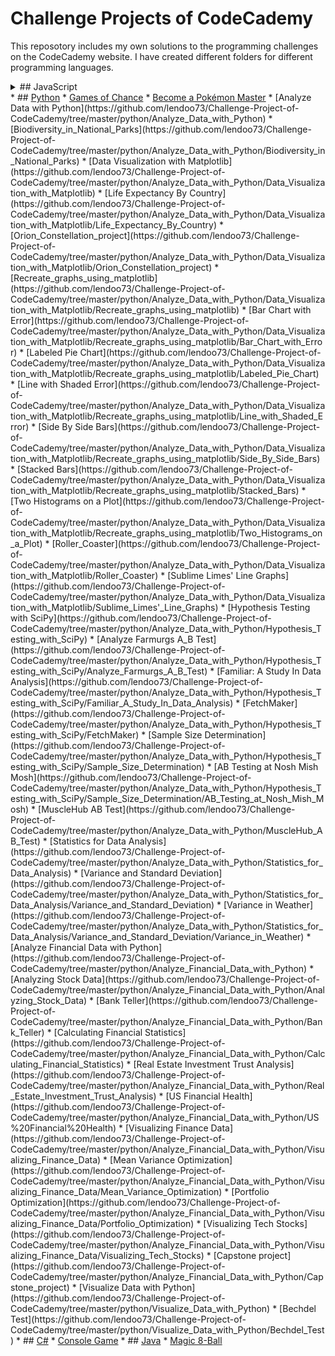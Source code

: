 # Challenge Projects of CodeCademy

This reposotory includes my own solutions to the programming challenges on the CodeCademy website.
I have created different folders for different programming languages.

<details><summary>## JavaScript </summary>
  <a href="https://github.com/lendoo73/Challenge-Project-of-CodeCademy/tree/master/javascript/numberGuesser" target="_blank">Number Guesser</a>
</details>
* ## <a href="https://github.com/lendoo73/Challenge-Project-of-CodeCademy/tree/master/python" target="_blank">Python</a>
  * <a href="https://github.com/lendoo73/Challenge-Project-of-CodeCademy/tree/master/python/gameOfChance" target="_blank">Games of Chance</a>
  * <a href="https://github.com/lendoo73/Challenge-Project-of-CodeCademy/tree/master/python/become_a_pokemon_master" target="_blank">Become a Pokémon Master</a>
  * [Analyze Data with Python](https://github.com/lendoo73/Challenge-Project-of-CodeCademy/tree/master/python/Analyze_Data_with_Python)
    * [Biodiversity_in_National_Parks](https://github.com/lendoo73/Challenge-Project-of-CodeCademy/tree/master/python/Analyze_Data_with_Python/Biodiversity_in_National_Parks)
    * [Data Visualization with Matplotlib](https://github.com/lendoo73/Challenge-Project-of-CodeCademy/tree/master/python/Analyze_Data_with_Python/Data_Visualization_with_Matplotlib)
      * [Life Expectancy By Country](https://github.com/lendoo73/Challenge-Project-of-CodeCademy/tree/master/python/Analyze_Data_with_Python/Data_Visualization_with_Matplotlib/Life_Expectancy_By_Country)
      * [Orion_Constellation_project](https://github.com/lendoo73/Challenge-Project-of-CodeCademy/tree/master/python/Analyze_Data_with_Python/Data_Visualization_with_Matplotlib/Orion_Constellation_project)
      * [Recreate_graphs_using_matplotlib](https://github.com/lendoo73/Challenge-Project-of-CodeCademy/tree/master/python/Analyze_Data_with_Python/Data_Visualization_with_Matplotlib/Recreate_graphs_using_matplotlib)
        * [Bar Chart with Error](https://github.com/lendoo73/Challenge-Project-of-CodeCademy/tree/master/python/Analyze_Data_with_Python/Data_Visualization_with_Matplotlib/Recreate_graphs_using_matplotlib/Bar_Chart_with_Error)
        * [Labeled Pie Chart](https://github.com/lendoo73/Challenge-Project-of-CodeCademy/tree/master/python/Analyze_Data_with_Python/Data_Visualization_with_Matplotlib/Recreate_graphs_using_matplotlib/Labeled_Pie_Chart)
        * [Line with Shaded Error](https://github.com/lendoo73/Challenge-Project-of-CodeCademy/tree/master/python/Analyze_Data_with_Python/Data_Visualization_with_Matplotlib/Recreate_graphs_using_matplotlib/Line_with_Shaded_Error)
        * [Side By Side Bars](https://github.com/lendoo73/Challenge-Project-of-CodeCademy/tree/master/python/Analyze_Data_with_Python/Data_Visualization_with_Matplotlib/Recreate_graphs_using_matplotlib/Side_By_Side_Bars)
        * [Stacked Bars](https://github.com/lendoo73/Challenge-Project-of-CodeCademy/tree/master/python/Analyze_Data_with_Python/Data_Visualization_with_Matplotlib/Recreate_graphs_using_matplotlib/Stacked_Bars)
        * [Two Histograms on a Plot](https://github.com/lendoo73/Challenge-Project-of-CodeCademy/tree/master/python/Analyze_Data_with_Python/Data_Visualization_with_Matplotlib/Recreate_graphs_using_matplotlib/Two_Histograms_on_a_Plot)
      * [Roller_Coaster](https://github.com/lendoo73/Challenge-Project-of-CodeCademy/tree/master/python/Analyze_Data_with_Python/Data_Visualization_with_Matplotlib/Roller_Coaster)
      * [Sublime Limes' Line Graphs](https://github.com/lendoo73/Challenge-Project-of-CodeCademy/tree/master/python/Analyze_Data_with_Python/Data_Visualization_with_Matplotlib/Sublime_Limes'_Line_Graphs)
    * [Hypothesis Testing with SciPy](https://github.com/lendoo73/Challenge-Project-of-CodeCademy/tree/master/python/Analyze_Data_with_Python/Hypothesis_Testing_with_SciPy)
      * [Analyze Farmurgs A_B Test](https://github.com/lendoo73/Challenge-Project-of-CodeCademy/tree/master/python/Analyze_Data_with_Python/Hypothesis_Testing_with_SciPy/Analyze_Farmurgs_A_B_Test)
      * [Familiar: A Study In Data Analysis](https://github.com/lendoo73/Challenge-Project-of-CodeCademy/tree/master/python/Analyze_Data_with_Python/Hypothesis_Testing_with_SciPy/Familiar_A_Study_In_Data_Analysis)
      * [FetchMaker](https://github.com/lendoo73/Challenge-Project-of-CodeCademy/tree/master/python/Analyze_Data_with_Python/Hypothesis_Testing_with_SciPy/FetchMaker)
      * [Sample Size Determination](https://github.com/lendoo73/Challenge-Project-of-CodeCademy/tree/master/python/Analyze_Data_with_Python/Hypothesis_Testing_with_SciPy/Sample_Size_Determination)
        * [AB Testing at Nosh Mish Mosh](https://github.com/lendoo73/Challenge-Project-of-CodeCademy/tree/master/python/Analyze_Data_with_Python/Hypothesis_Testing_with_SciPy/Sample_Size_Determination/AB_Testing_at_Nosh_Mish_Mosh)
    * [MuscleHub AB Test](https://github.com/lendoo73/Challenge-Project-of-CodeCademy/tree/master/python/Analyze_Data_with_Python/MuscleHub_AB_Test)
      * [Statistics for Data Analysis](https://github.com/lendoo73/Challenge-Project-of-CodeCademy/tree/master/python/Analyze_Data_with_Python/Statistics_for_Data_Analysis)
        * [Variance and Standard Deviation](https://github.com/lendoo73/Challenge-Project-of-CodeCademy/tree/master/python/Analyze_Data_with_Python/Statistics_for_Data_Analysis/Variance_and_Standard_Deviation)
          * [Variance in Weather](https://github.com/lendoo73/Challenge-Project-of-CodeCademy/tree/master/python/Analyze_Data_with_Python/Statistics_for_Data_Analysis/Variance_and_Standard_Deviation/Variance_in_Weather)
  * [Analyze Financial Data with Python](https://github.com/lendoo73/Challenge-Project-of-CodeCademy/tree/master/python/Analyze_Financial_Data_with_Python)
    * [Analyzing Stock Data](https://github.com/lendoo73/Challenge-Project-of-CodeCademy/tree/master/python/Analyze_Financial_Data_with_Python/Analyzing_Stock_Data)
    * [Bank Teller](https://github.com/lendoo73/Challenge-Project-of-CodeCademy/tree/master/python/Analyze_Financial_Data_with_Python/Bank_Teller)
    * [Calculating Financial Statistics](https://github.com/lendoo73/Challenge-Project-of-CodeCademy/tree/master/python/Analyze_Financial_Data_with_Python/Calculating_Financial_Statistics)
    * [Real Estate Investment Trust Analysis](https://github.com/lendoo73/Challenge-Project-of-CodeCademy/tree/master/python/Analyze_Financial_Data_with_Python/Real_Estate_Investment_Trust_Analysis)
    * [US Financial Health](https://github.com/lendoo73/Challenge-Project-of-CodeCademy/tree/master/python/Analyze_Financial_Data_with_Python/US%20Financial%20Health)
    * [Visualizing Finance Data](https://github.com/lendoo73/Challenge-Project-of-CodeCademy/tree/master/python/Analyze_Financial_Data_with_Python/Visualizing_Finance_Data)
      * [Mean Variance Optimization](https://github.com/lendoo73/Challenge-Project-of-CodeCademy/tree/master/python/Analyze_Financial_Data_with_Python/Visualizing_Finance_Data/Mean_Variance_Optimization)
      * [Portfolio Optimization](https://github.com/lendoo73/Challenge-Project-of-CodeCademy/tree/master/python/Analyze_Financial_Data_with_Python/Visualizing_Finance_Data/Portfolio_Optimization)
      * [Visualizing Tech Stocks](https://github.com/lendoo73/Challenge-Project-of-CodeCademy/tree/master/python/Analyze_Financial_Data_with_Python/Visualizing_Finance_Data/Visualizing_Tech_Stocks)
    * [Capstone project](https://github.com/lendoo73/Challenge-Project-of-CodeCademy/tree/master/python/Analyze_Financial_Data_with_Python/Capstone_project)
  * [Visualize Data with Python](https://github.com/lendoo73/Challenge-Project-of-CodeCademy/tree/master/python/Visualize_Data_with_Python)
    * [Bechdel Test](https://github.com/lendoo73/Challenge-Project-of-CodeCademy/tree/master/python/Visualize_Data_with_Python/Bechdel_Test)
* ## <a href="https://github.com/lendoo73/Challenge-Project-of-CodeCademy/tree/master/c%23" target="_blank">C#</a>
  * <a href="https://github.com/lendoo73/Challenge-Project-of-CodeCademy/tree/master/c%23/console_game" target="_blank">Console Game</a>
* ## <a href="https://github.com/lendoo73/Challenge-Project-of-CodeCademy/tree/master/java" target="_blank">Java</a>
  * <a href="https://github.com/lendoo73/Challenge-Project-of-CodeCademy/tree/master/java/magic_8_ball" target="_blank">Magic 8-Ball</a>
